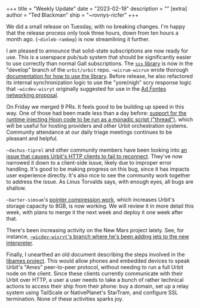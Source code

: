 +++
title = "Weekly Update"
date = "2023-02-19"
description = ""
[extra]
author = "Ted Blackman"
ship = "~rovnys-ricfer"
+++

We did a small release on Tuesday, with no breaking changes.  I'm happy that the release process only took three hours, down from ten hours a month ago.  (`~dinleb-rambep`) is now streamlining it further.

I am pleased to announce that solid-state subscriptions are now ready for use.  This is a userspace pub/sub system that should be significantly easier to use correctly than normal Gall subscriptions.  The [`sss` library](https://github.com/urbit/urbit/blob/develop/pkg/base-dev/lib/sss.hoon) is now in the "develop" branch of the `urbit/urbit` repo.  `~wicrum-wicrun` wrote thorough [documentation for how to use the library](https://github.com/wicrum-wicrun/sss/blob/master/urbit/app/simple.hoon).  Before release, he also refactored its internal synchronization logic to use the "yore/nigh" scry response logic that `~wicdev-wisryt` originally suggested for use in the [Ad Fontes networking proposal](https://gist.github.com/belisarius222/7f8452bfea9b199c0ed717ab1778f35b).

On Friday we merged 9 PRs.  It feels good to be building up speed in this way.  One of those had been made less than a day before: [support for the runtime injecting Hoon code to be run as a monadic script ("thread")](https://github.com/urbit/urbit/pull/6336), which will be useful for hosting providers and other Urbit orchestration systems.  Community attendance at our daily triage meetings continues to be pleasant and helpful.

`~dachus-tiprel` and other community members have been looking into [an issue that causes Urbit's HTTP clients to fail to reconnect](https://github.com/urbit/urbit/issues/6311).  They've now narrowed it down to a client-side issue, likely due to improper error handling.  It's good to be making progress on this bug, since it has impacts user experience directly.  It's also nice to see the community work together to address the issue.  As Linus Torvalds says, with enough eyes, all bugs are shallow.

`~barter-simsum`'s [pointer compression work](https://github.com/urbit/vere/pull/164), which increases Urbit's storage capacity to 8GB, is now working.  We will review it in more detail this week, with plans to merge it the next week and deploy it one week after that.

There's been increasing activity on the New Mars project lately.  See, for instance, [`~wicdev-wisryt`'s branch where he's been adding jets to the new interpreter](https://github.com/urbit/new-mars/tree/philip/jets).

Finally, I unearthed an old document describing the steps involved in the [libames project](https://gist.github.com/belisarius222/a05fb9b688dada102be9020bb9b429d1).  This would allow phones and embedded devices to speak Urbit's "Ames" peer-to-peer protocol, without needing to run a full Urbit node on the client.  Since these clients currently communicate with their Urbit over HTTP, a user a user needs to take a bunch of rather technical actions to access their ship from their phone: buy a domain, set up a relay system using TailScale or NativePlanet's StarTram, and configure SSL termination.  None of these activities sparks joy.  